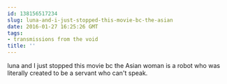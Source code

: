 ```yaml
---
id: 138156517234
slug: luna-and-i-just-stopped-this-movie-bc-the-asian
date: 2016-01-27 16:25:26 GMT
tags:
- transmissions from the void
title: ''
---
```

luna and I just stopped this movie bc the Asian woman is a robot who was literally created to be a servant who can't speak.